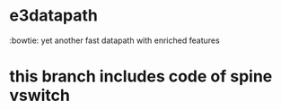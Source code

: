 # e3datapath
:bowtie: yet another fast datapath with enriched features
# this branch includes code of spine vswitch
